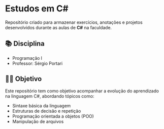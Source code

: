 # Estudos em C#

Repositório criado para armazenar exercícios, anotações e projetos desenvolvidos durante as aulas de **C#** na faculdade.

## 📚 Disciplina

- Programação I
- Professor: Sérgio Portari

## 🧑‍🎓 Objetivo

Este repositório tem como objetivo acompanhar a evolução do aprendizado na linguagem C#, abordando tópicos como:

- Sintaxe básica da linguagem
- Estruturas de decisão e repetição
- Programação orientada a objetos (POO)
- Manipulação de arquivos
